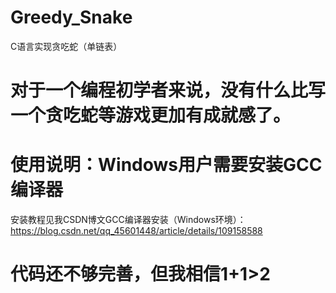 # Greedy_Snake
C语言实现贪吃蛇（单链表）
# 对于一个编程初学者来说，没有什么比写一个贪吃蛇等游戏更加有成就感了。


# 使用说明：Windows用户需要安装GCC编译器

安装教程见我CSDN博文GCC编译器安装（Windows环境）：https://blog.csdn.net/qq_45601448/article/details/109158588


# 代码还不够完善，但我相信1+1>2
